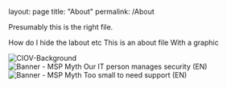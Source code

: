 layout: page
title: "About"
permalink: /About




Presumably this is the right file.

How do I hide the labout etc
This is an about file
With a graphic

![CIOV-Background](https://github.com/user-attachments/assets/b3003f4b-6fe3-47ec-bf4b-26e0f3745dd3)
![Banner - MSP Myth Our IT person manages security (EN)](https://github.com/user-attachments/assets/595fcc74-72c2-480a-afa2-98d9d25f2ac3)
![Banner - MSP Myth Too small to need support (EN)](https://github.com/user-attachments/assets/786c235d-9179-4e05-aa98-c318760aa747)
